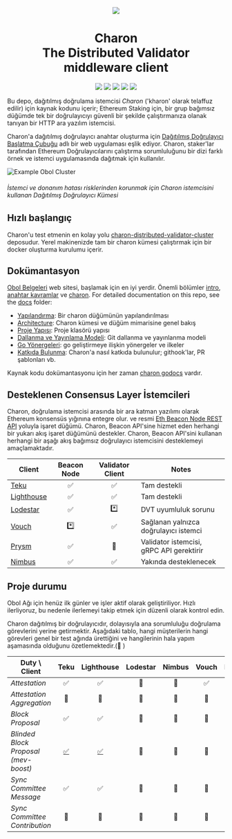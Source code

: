 <div align="center"><img src="./docs/images/charonlogo.svg" /></div>
<h1 align="center">Charon<br/>The Distributed Validator middleware client</h1>

<p align="center"><a href="https://github.com/obolnetwork/charon/releases/"><img src="https://img.shields.io/github/tag/obolnetwork/charon.svg"></a>
<a href="https://github.com/ObolNetwork/charon/blob/main/LICENSE"><img src="https://img.shields.io/github/license/obolnetwork/charon.svg"></a>
<a href="https://godoc.org/github.com/obolnetwork/charon"><img src="https://godoc.org/github.com/obolnetwork/charon?status.svg"></a>
<a href="https://goreportcard.com/report/github.com/obolnetwork/charon"><img src="https://goreportcard.com/badge/github.com/obolnetwork/charon"></a>
<a href="https://github.com/ObolNetwork/charon/actions/workflows/golangci-lint.yml"><img src="https://github.com/obolnetwork/charon/workflows/golangci-lint/badge.svg"></a></p>

Bu depo, dağıtılmış doğrulama istemcisi _Charon_ ('kharon' olarak telaffuz edilir) için kaynak kodunu içerir; Ethereum Staking için, bir grup bağımsız düğümde tek bir doğrulayıcıyı güvenli bir şekilde çalıştırmanıza olanak tanıyan bir HTTP ara yazılım istemcisi.

Charon'a dağıtılmış doğrulayıcı anahtar oluşturma için [Dağıtılmış Doğrulayıcı Başlatma Çubuğu](https://goerli.launchpad.obol.tech/) adlı bir web uygulaması eşlik ediyor.
Charon, staker'lar tarafından Ethereum Doğrulayıcılarını çalıştırma sorumluluğunu bir dizi farklı örnek ve istemci uygulamasında dağıtmak için kullanılır.

![Example Obol Cluster](./docs/images/DVCluster.png)

###### İstemci ve donanım hatası risklerinden korunmak için Charon istemcisini kullanan Dağıtılmış Doğrulayıcı Kümesi

## Hızlı başlangıç

Charon'u test etmenin en kolay yolu [charon-distributed-validator-cluster](https://github.com/ObolNetwork/charon-distributed-validator-cluster) deposudur. Yerel makinenizde tam bir charon kümesi çalıştırmak için bir docker oluşturma kurulumu içerir.

## Dokümantasyon

[Obol Belgeleri](https://docs.obol.tech/) web sitesi, başlamak için en iyi yerdir.
Önemli bölümler [intro](https://docs.obol.tech/docs/intro),
[anahtar kavramlar](https://docs.obol.tech/docs/int/key-concepts) ve [charon](https://docs.obol.tech/docs/dv/introduction-charon).
For detailed documentation on this repo, see the [docs](docs) folder:

- [Yapılandırma](docs/configuration.md): Bir charon düğümünün yapılandırılması
- [Architecture](docs/architecture.md): Charon kümesi ve düğüm mimarisine genel bakış
- [Proje Yapısı](docs/structure.md): Proje klasörü yapısı
- [Dallanma ve Yayınlama Modeli](docs/branching.md): Git dallanma ve yayınlanma modeli
- [Go Yönergeleri](docs/goguidelines.md): go geliştirmeye ilişkin yönergeler ve ilkeler
- [Katkıda Bulunma](docs/contributing.md): Charon'a nasıl katkıda bulunulur; githook'lar, PR şablonları vb.

Kaynak kodu dokümantasyonu için her zaman [charon godocs](https://pkg.go.dev/github.com/obolnetwork/charon) vardır.

## Desteklenen Consensus Layer İstemcileri

Charon, doğrulama istemcisi arasında bir ara katman yazılımı olarak Ethereum konsensüs yığınına entegre olur.
ve resmi [Eth Beacon Node REST API](https://ethereum.github.io/beacon-APIs/#/) yoluyla işaret düğümü.
Charon, Beacon API'sine hizmet eden herhangi bir yukarı akış işaret düğümünü destekler.
Charon, Beacon API'sini kullanan herhangi bir aşağı akış bağımsız doğrulayıcı istemcisini desteklemeyi amaçlamaktadır.

| Client                                             | Beacon Node | Validator Client | Notes                                   |
| -------------------------------------------------- | :---------: | :--------------: |-----------------------------------------|
| [Teku](https://github.com/ConsenSys/teku)          |     ✅      |        ✅        | Tam destekli                        |
| [Lighthouse](https://github.com/sigp/lighthouse)   |     ✅      |        ✅        | Tam destekli                       |
| [Lodestar](https://github.com/ChainSafe/lodestar)  |     ✅      |       \*️⃣        | DVT uyumluluk sorunu              |
| [Vouch](https://github.com/attestantio/vouch)      |     \*️⃣     |        ✅        | Sağlanan yalnızca doğrulayıcı istemci          |
| [Prysm](https://github.com/prysmaticlabs/prysm)    |     ✅      |        🛑        | Validator istemcisi, gRPC API gerektirir      |
| [Nimbus](https://github.com/status-im/nimbus-eth2) |     ✅      |        ✅        | Yakında desteklenecek |

## Proje durumu

Obol Ağı için henüz ilk günler ve işler aktif olarak geliştiriliyor.
Hızlı ilerliyoruz, bu nedenle ilerlemeyi takip etmek için düzenli olarak kontrol edin.

Charon dağıtılmış bir doğrulayıcıdır, dolayısıyla ana sorumluluğu doğrulama görevlerini yerine getirmektir.
Aşağıdaki tablo, hangi müşterilerin hangi görevleri genel bir test ağında ürettiğini ve hangilerinin hala yapım aşamasında olduğunu özetlemektedir.(🚧 )

| Duty \ Client                        |                      Teku                      |                    Lighthouse                    | Lodestar | Nimbus | Vouch | Prysm |
|--------------------------------------|:----------------------------------------------:|:------------------------------------------------:|:--------:|:------:|:-----:|:-----:|
| _Attestation_                        |                       ✅                        |                        ✅                         |    🚧    |   🚧   |  ✅   |  🚧   |
| _Attestation Aggregation_            |                       🚧                       |                        🚧                        |    🚧    |   🚧   |  🚧   |  🚧   |
| _Block Proposal_                     |                       ✅                        |                        ✅                         |    🚧    |   🚧   |  🚧   |  🚧   |
| _Blinded Block Proposal (mev-boost)_ | [✅](https://ropsten.beaconcha.in/block/555067) | [✅](https://ropsten.etherscan.io/block/12822070) |    🚧    |   🚧   |  🚧   |  🚧   |
| _Sync Committee Message_             |                       ✅                        |                        ✅                         |    🚧    |   🚧   |  🚧   |  🚧   |
| _Sync Committee Contribution_        |                       🚧                       |                        🚧                        |    🚧    |   🚧   |  🚧   |  🚧   |
